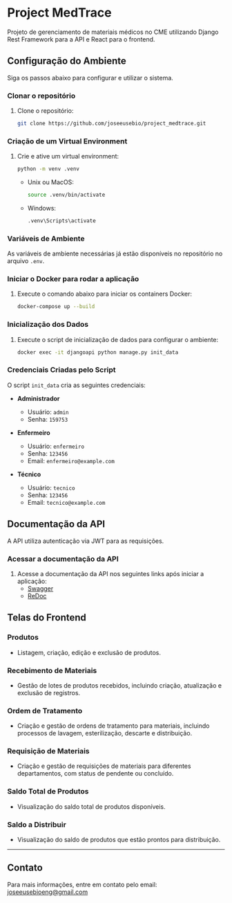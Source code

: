 # Project MedTrace

Projeto de gerenciamento de materiais médicos no CME utilizando Django Rest Framework para a API e React para o frontend.

## Configuração do Ambiente

Siga os passos abaixo para configurar e utilizar o sistema.

### Clonar o repositório

1. Clone o repositório:
    ```bash
    git clone https://github.com/joseeusebio/project_medtrace.git
    ```

### Criação de um Virtual Environment

1. Crie e ative um virtual environment:
    ```bash
    python -m venv .venv
    ```
    - Unix ou MacOS:
        ```bash
        source .venv/bin/activate
        ```
    - Windows:
        ```bash
        .venv\Scripts\activate
        ```

### Variáveis de Ambiente

As variáveis de ambiente necessárias já estão disponíveis no repositório no arquivo `.env`.

### Iniciar o Docker para rodar a aplicação

1. Execute o comando abaixo para iniciar os containers Docker:
    ```bash
    docker-compose up --build
    ```

### Inicialização dos Dados

1. Execute o script de inicialização de dados para configurar o ambiente:
    ```bash
    docker exec -it djangoapi python manage.py init_data
    ```

### Credenciais Criadas pelo Script

O script `init_data` cria as seguintes credenciais:

- **Administrador**
  - Usuário: `admin`
  - Senha: `159753`

- **Enfermeiro**
  - Usuário: `enfermeiro`
  - Senha: `123456`
  - Email: `enfermeiro@example.com`

- **Técnico**
  - Usuário: `tecnico`
  - Senha: `123456`
  - Email: `tecnico@example.com`

## Documentação da API

A API utiliza autenticação via JWT para as requisições.

### Acessar a documentação da API

1. Acesse a documentação da API nos seguintes links após iniciar a aplicação:
    - [Swagger](http://localhost:8000/swagger/)
    - [ReDoc](http://localhost:8000/redoc/)

## Telas do Frontend

### Produtos
- Listagem, criação, edição e exclusão de produtos.

### Recebimento de Materiais
- Gestão de lotes de produtos recebidos, incluindo criação, atualização e exclusão de registros.

### Ordem de Tratamento
- Criação e gestão de ordens de tratamento para materiais, incluindo processos de lavagem, esterilização, descarte e distribuição.

### Requisição de Materiais
- Criação e gestão de requisições de materiais para diferentes departamentos, com status de pendente ou concluído.

### Saldo Total de Produtos
- Visualização do saldo total de produtos disponíveis.

### Saldo a Distribuir
- Visualização do saldo de produtos que estão prontos para distribuição.

---

## Contato

Para mais informações, entre em contato pelo email: joseeusebioeng@gmail.com
